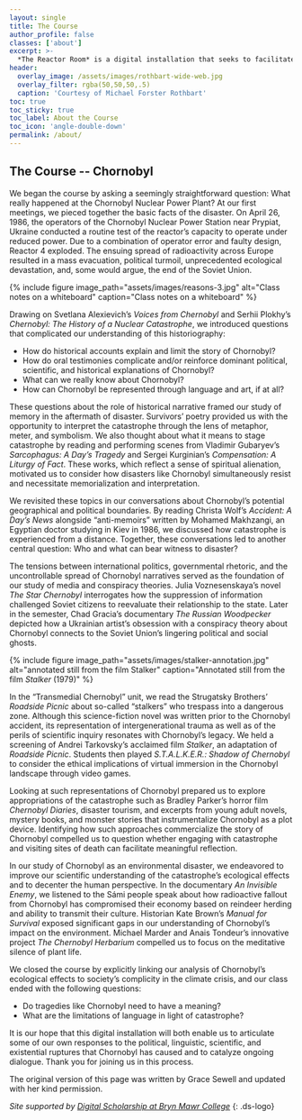 ```yaml
---
layout: single
title: The Course
author_profile: false
classes: ['about']
excerpt: >-
  *The Reactor Room* is a digital installation that seeks to facilitate public engagement with the Chornobyl catastrophe and its history and mythology. It features work from students in Professor José Vergara’s course RUSSB220 Chornobyl taught at Bryn Mawr College (Fall 2023) and RUSS043 Chernobyl: Nuclear Narratives and the Environment at Swarthmore College (Spring 2020), as well as projects developed by the Bryn Mawr Digital Scholarship Summer Fellows (Summer 2023). 
header:
  overlay_image: /assets/images/rothbart-wide-web.jpg
  overlay_filter: rgba(50,50,50,.5)
  caption: 'Courtesy of Michael Forster Rothbart'
toc: true
toc_sticky: true
toc_label: About the Course
toc_icon: 'angle-double-down'
permalink: /about/
---
```


## The Course -- Chornobyl

We began the course by asking a seemingly straightforward question: What really happened at the Chornobyl Nuclear Power Plant? At our first meetings, we pieced together the basic facts of the disaster. On April 26, 1986, the operators of the Chornobyl Nuclear Power Station near Prypiat, Ukraine conducted a routine test of the reactor’s capacity to operate under reduced power. Due to a combination of operator error and faulty design, Reactor 4 exploded. The ensuing spread of radioactivity across Europe resulted in a mass evacuation, political turmoil, unprecedented ecological devastation, and, some would argue, the end of the Soviet Union.

{% include figure image_path="assets/images/reasons-3.jpg" alt="Class notes on a whiteboard" caption="Class notes on a whiteboard" %}

Drawing on Svetlana Alexievich’s *Voices from Chernobyl* and Serhii Plokhy’s *Chernobyl: The History of a Nuclear Catastrophe*, we introduced questions that complicated our understanding of this historiography: 

- How do historical accounts explain and limit the story of Chornobyl?  
- How do oral testimonies complicate and/or reinforce dominant political, scientific, and historical explanations of Chornobyl? 
- What can we really know about Chornobyl?
- How can Chornobyl be represented through language and art, if at all?

These questions about the role of historical narrative framed our study of memory in the aftermath of disaster. Survivors’ poetry provided us with the opportunity to interpret the catastrophe through the lens of metaphor, meter, and symbolism. We also thought about what it means to stage catastrophe by reading and performing scenes from Vladimir Gubaryev’s *Sarcophagus: A Day’s Tragedy* and Sergei Kurginian’s *Compensation: A Liturgy of Fact*. These works, which reflect a sense of spiritual alienation, motivated us to consider how disasters like Chornobyl simultaneously resist and necessitate memorialization and interpretation. 

We revisited these topics in our conversations about Chornobyl’s potential geographical and political boundaries. By reading Christa Wolf’s *Accident: A Day’s News* alongside “anti-memoirs” written by Mohamed Makhzangi, an Egyptian doctor studying in Kiev in 1986, we discussed how catastrophe is experienced from a distance. Together, these conversations led to another central question: Who and what can bear witness to disaster? 

The tensions between international politics, governmental rhetoric, and the uncontrollable spread of Chornobyl narratives served as the foundation of our study of media and conspiracy theories. Julia Voznesenskaya’s novel *The Star Chernobyl* interrogates how the suppression of information challenged Soviet citizens to reevaluate their relationship to the state. Later in the semester, Chad Gracia’s documentary *The Russian Woodpecker* depicted how a Ukrainian artist’s obsession with a conspiracy theory about Chornobyl connects to the Soviet Union’s lingering political and social ghosts.

{% include figure image_path="assets/images/stalker-annotation.jpg" alt="annotated still from the film Stalker" caption="Annotated still from the film *Stalker* (1979)" %}

In the “Transmedial Chernobyl” unit, we read the Strugatsky Brothers’ *Roadside Picnic* about so-called “stalkers” who trespass into a dangerous zone. Although this science-fiction novel was written prior to the Chornobyl accident, its representation of intergenerational trauma as well as of the perils of scientific inquiry resonates with Chornobyl’s legacy. We held a screening of Andrei Tarkovsky’s acclaimed film *Stalker*, an adaptation of *Roadside Picnic*. Students then played *S.T.A.L.K.E.R.: Shadow of Chernobyl* to consider the ethical implications of virtual immersion in the Chornobyl landscape through video games.

Looking at such representations of Chornobyl prepared us to explore appropriations of the catastrophe such as Bradley Parker’s horror film *Chernobyl Diaries*, disaster tourism, and excerpts from young adult novels, mystery books, and monster stories that instrumentalize Chornobyl as a plot device. Identifying how such approaches commercialize the story of Chornobyl compelled us to question whether engaging with catastrophe and visiting sites of death can facilitate meaningful reflection.

In our study of Chornobyl as an environmental disaster, we endeavored to improve our scientific understanding of the catastrophe’s ecological effects and to decenter the human perspective. In the documentary *An Invisible Enemy*, we listened to the Sámi people speak about how radioactive fallout from Chornobyl has compromised their economy based on reindeer herding and ability to transmit their culture. Historian Kate Brown’s *Manual for Survival* exposed significant gaps in our understanding of Chornobyl’s impact on the environment. Michael Marder and Anais Tondeur’s innovative project *The Chernobyl Herbarium* compelled us to focus on the meditative silence of plant life.

We closed the course by explicitly linking our analysis of Chornobyl’s ecological effects to society’s complicity in the climate crisis, and our class ended with the following questions:

- Do tragedies like Chornobyl need to have a meaning?  
- What are the limitations of language in light of catastrophe?

It is our hope that this digital installation will both enable us to articulate some of our own responses to the political, linguistic, scientific, and existential ruptures that Chornobyl has caused and to catalyze ongoing dialogue. Thank you for joining us in this process.

The original version of this page was written by Grace Sewell and updated with her kind permission.

*Site supported by [Digital Scholarship at Bryn Mawr College](http://digitalscholarship.brynmawr.edu/)*
{: .ds-logo}
<!--stackedit_data:
eyJoaXN0b3J5IjpbMTcyNzg5MzcwMl19
-->
